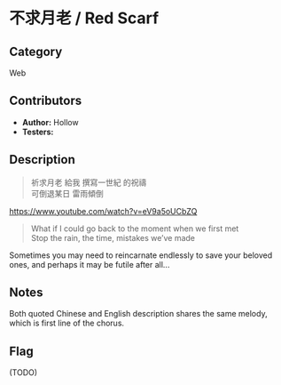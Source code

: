 # 不求月老 / Red Scarf

## Category

Web

## Contributors

-   **Author:** Hollow
-   **Testers:** 

## Description

> 祈求月老 給我 撰寫一世紀 的祝禱  
> 可倒退某日 雷雨傾倒

https://www.youtube.com/watch?v=eV9a5oUCbZQ

> What if I could go back to the moment when we first met   
> Stop the rain, the time, mistakes we’ve made

Sometimes you may need to reincarnate endlessly to save your beloved ones, and perhaps it may be futile after all...

## Notes

Both quoted Chinese and English description shares the same melody, which is first line of the chorus.

## Flag

(TODO)
